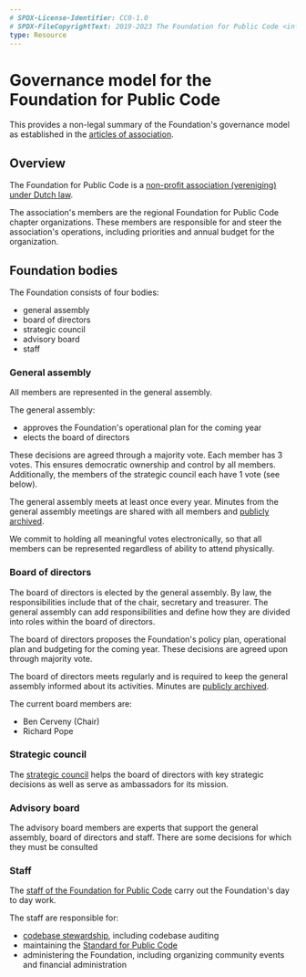 ```yaml
---
# SPDX-License-Identifier: CC0-1.0
# SPDX-FileCopyrightText: 2019-2023 The Foundation for Public Code <info@publiccode.net>
type: Resource
---
```


# Governance model for the Foundation for Public Code

This provides a non-legal summary of the Foundation's governance model as established in the [articles of association](articles-of-association.md).

## Overview

The Foundation for Public Code is a [non-profit association (vereniging) under Dutch law](https://business.gov.nl/starting-your-business/choosing-a-business-structure/association/).

The association's members are the regional Foundation for Public Code chapter organizations.
These members are responsible for and steer the association's operations, including priorities and annual budget for the organization.

## Foundation bodies

The Foundation consists of four bodies:

* general assembly
* board of directors
* strategic council
* advisory board
* staff

### General assembly

All members are represented in the general assembly.

The general assembly:

* approves the Foundation's operational plan for the coming year
* elects the board of directors

These decisions are agreed through a majority vote.
Each member has 3 votes.
This ensures democratic ownership and control by all members.
Additionally, the members of the strategic council each have 1 vote (see below).

The general assembly meets at least once every year.
Minutes from the general assembly meetings are shared with all members and [publicly archived](general-assemblies/index.md).

We commit to holding all meaningful votes electronically, so that all members can be represented regardless of ability to attend physically.

### Board of directors

The board of directors is elected by the general assembly.
By law, the responsibilities include that of the chair, secretary and treasurer.
The general assembly can add responsibilities and define how they are divided into roles within the board of directors.

The board of directors proposes the Foundation's policy plan, operational plan and budgeting for the coming year.
These decisions are agreed upon through majority vote.

The board of directors meets regularly and is required to keep the general assembly informed about its activities.
Minutes are [publicly archived](board-of-directors-meetings/index.md).

The current board members are:

* Ben Cerveny (Chair)
* Richard Pope

### Strategic council

The [strategic council](strategic-council.md) helps the board of directors with key strategic decisions as well as serve as ambassadors for its mission.

### Advisory board

The advisory board members are experts that support the general assembly, board of directors and staff.
There are some decisions for which they must be consulted

### Staff

The [staff of the Foundation for Public Code](staff.md) carry out the Foundation's day to day work.

The staff are responsible for:

* [codebase stewardship](https://about.publiccode.net/activities/codebase-stewardship/), including codebase auditing
* maintaining the [Standard for Public Code](https://standard.publiccode.net)
* administering the Foundation, including organizing community events and financial administration